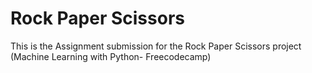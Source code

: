 # Rock Paper Scissors

This is the Assignment submission for the Rock Paper Scissors project (Machine Learning with Python- Freecodecamp)
